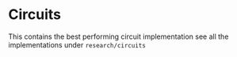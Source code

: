 # Circuits

This contains the best performing circuit implementation see all the implementations under `research/circuits`
